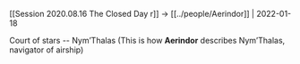[[Session 2020.08.16 The Closed Day r]] -> [[../people/Aerindor]] | 2022-01-18

Court of stars -- Nym’Thalas (This is how **Aerindor** describes Nym’Thalas, navigator of airship)